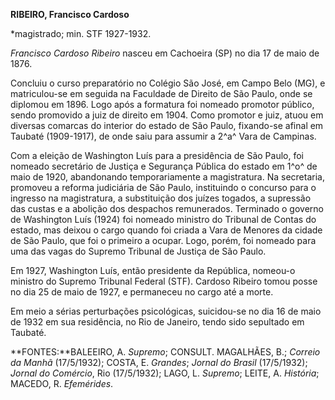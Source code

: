 **RIBEIRO, Francisco Cardoso**

\*magistrado; min. STF 1927-1932.

*Francisco Cardoso Ribeiro* nasceu em Cachoeira (SP) no dia 17 de maio
de 1876.

Concluiu o curso preparatório no Colégio São José, em Campo Belo (MG), e
matriculou-se em seguida na Faculdade de Direito de São Paulo, onde se
diplomou em 1896. Logo após a formatura foi nomeado promotor público,
sendo promovido a juiz de direito em 1904. Como promotor e juiz, atuou
em diversas comarcas do interior do estado de São Paulo, fixando-se
afinal em Taubaté (1909-1917), de onde saiu para assumir a 2^a^ Vara de
Campinas.

Com a eleição de Washington Luís para a presidência de São Paulo, foi
nomeado secretário de Justiça e Segurança Pública do estado em 1^o^ de
maio de 1920, abandonando temporariamente a magistratura. Na secretaria,
promoveu a reforma judiciária de São Paulo, instituindo o concurso para
o ingresso na magistratura, a substituição dos juízes togados, a
supressão das custas e a abolição dos despachos remunerados. Terminado o
governo de Washington Luís (1924) foi nomeado ministro do Tribunal de
Contas do estado, mas deixou o cargo quando foi criada a Vara de Menores
da cidade de São Paulo, que foi o primeiro a ocupar. Logo, porém, foi
nomeado para uma das vagas do Supremo Tribunal de Justiça de São Paulo.

Em 1927, Washington Luís, então presidente da República, nomeou-o
ministro do Supremo Tribunal Federal (STF). Cardoso Ribeiro tomou posse
no dia 25 de maio de 1927, e permaneceu no cargo até a morte.

Em meio a sérias perturbações psicológicas, suicidou-se no dia 16 de
maio de 1932 em sua residência, no Rio de Janeiro, tendo sido sepultado
em Taubaté.

**FONTES:**BALEEIRO, A. *Supremo*; CONSULT. MAGALHÃES, B.; *Correio da
Manhã* (17/5/1932); COSTA, E. *Grandes*; *Jornal do Brasil* (17/5/1932);
*Jornal do Comércio*, Rio (17/5/1932); LAGO, L. *Supremo*; LEITE, A.
*História*; MACEDO, R. *Efemérides*.
